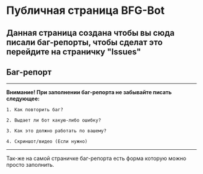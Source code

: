 # Публичная страница BFG-Bot

## Данная страница создана чтобы вы сюда писали баг-репорты, чтобы сделат это перейдите на страничку "Issues"




## Баг-репорт

---

**Внимание! При заполнении баг-репорта не забывайте писать следующее:**

`1. Как повторить баг?`

`2. Выдает ли бот какую-либо ошибку?`

`3. Как это должно работать по вашему?`

`4. Скриншот/видео (Если нужно)`

---

Так-же на самой страничке баг-репорта есть форма которую можно просто заполнить.
